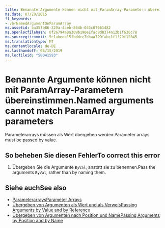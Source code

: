 ```yaml
---
title: Benannte Argumente können nicht mit ParamArray-Parametern übereinstimmen.
ms.date: 07/20/2015
f1_keywords:
- vbrNamedArgumentOnParamArray
ms.assetid: ba35fb86-329a-4ceb-864b-045c07661482
ms.openlocfilehash: 0f26794a8a309b190e1fac9d8374a12b1f636c78
ms.sourcegitcommit: 5c1abeec15fbddcc7dbaa729fabc1f1f29f12045
ms.translationtype: MT
ms.contentlocale: de-DE
ms.lasthandoff: 03/15/2019
ms.locfileid: "58041593"
---
```

# <a name="named-arguments-cannot-match-paramarray-parameters"></a><span data-ttu-id="1c98d-102">Benannte Argumente können nicht mit ParamArray-Parametern übereinstimmen.</span><span class="sxs-lookup"><span data-stu-id="1c98d-102">Named arguments cannot match ParamArray parameters</span></span>
<span data-ttu-id="1c98d-103">Parameterarrays müssen als Wert übergeben werden.</span><span class="sxs-lookup"><span data-stu-id="1c98d-103">Parameter arrays must be passed by value.</span></span>  
  
## <a name="to-correct-this-error"></a><span data-ttu-id="1c98d-104">So beheben Sie diesen Fehler</span><span class="sxs-lookup"><span data-stu-id="1c98d-104">To correct this error</span></span>  
  
1.  <span data-ttu-id="1c98d-105">Übergeben Sie die Argumente `ByVal`, anstatt sie zu benennen.</span><span class="sxs-lookup"><span data-stu-id="1c98d-105">Pass the arguments `ByVal`, rather than by naming them.</span></span>  
  
## <a name="see-also"></a><span data-ttu-id="1c98d-106">Siehe auch</span><span class="sxs-lookup"><span data-stu-id="1c98d-106">See also</span></span>

- [<span data-ttu-id="1c98d-107">Parameterarrays</span><span class="sxs-lookup"><span data-stu-id="1c98d-107">Parameter Arrays</span></span>](../../visual-basic/programming-guide/language-features/procedures/parameter-arrays.md)
- [<span data-ttu-id="1c98d-108">Übergeben von Argumenten als Wert und als Verweis</span><span class="sxs-lookup"><span data-stu-id="1c98d-108">Passing Arguments by Value and by Reference</span></span>](../../visual-basic/programming-guide/language-features/procedures/passing-arguments-by-value-and-by-reference.md)
- [<span data-ttu-id="1c98d-109">Übergeben von Argumenten nach Position und Name</span><span class="sxs-lookup"><span data-stu-id="1c98d-109">Passing Arguments by Position and by Name</span></span>](../../visual-basic/programming-guide/language-features/procedures/passing-arguments-by-position-and-by-name.md)
